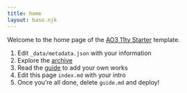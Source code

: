 ```yaml
---
title: home
layout: base.njk
---
```


Welcome to the home page of the [AO3 11ty Starter](https://github.com/tencurse/ao3-11ty-starter) template.

1. Edit `_data/metadata.json` with your information
2. Explore the [archive](/works)
3. Read the [guide](/guide/) to add your own works
4. Edit this page `index.md` with your intro
5. Once you’re all done, delete `guide.md` and deploy!
